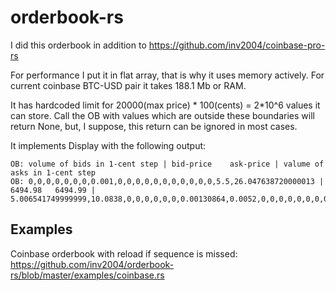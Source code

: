 # orderbook-rs

I did this orderbook in addition to <https://github.com/inv2004/coinbase-pro-rs>

For performance I put it in flat array, that is why it uses memory actively.
For current coinbase BTC-USD pair it takes 188.1 Mb or RAM.

It has hardcoded limit for 20000(max price) * 100(cents) = 2*10^6 values it can store.
Call the OB with values which are outside these boundaries will return None,
but, I suppose, this return can be ignored in most cases.

It implements Display with the following output:
```
OB: volume of bids in 1-cent step | bid-price    ask-price | valume of asks in 1-cent step
OB: 0,0,0,0,0,0,0,0.001,0,0,0,0,0,0,0,0,0,0,0,5.5,26.047638720000013 | 6494.98   6494.99 | 5.006541749999999,10.0838,0,0,0,0,0,0,0.00130864,0.0052,0,0,0,0,0,0,0,0,0,0,0
```

## Examples
Coinbase orderbook with reload if sequence is missed:
<https://github.com/inv2004/orderbook-rs/blob/master/examples/coinbase.rs>


